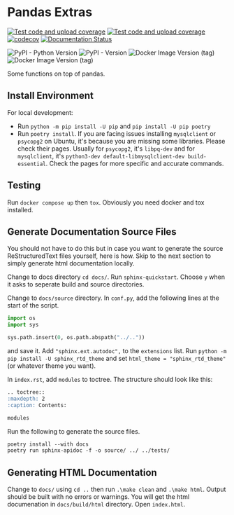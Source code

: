 # Pandas Extras

[![Test code and upload coverage](https://github.com/proafxin/pd-extras/actions/workflows/build_test.yaml/badge.svg)](https://github.com/proafxin/pd-extras/actions/workflows/build_test.yaml)
[![Test code and upload coverage](https://github.com/proafxin/pd-extras/actions/workflows/deploy.yaml/badge.svg)](https://github.com/proafxin/pd-extras/actions/workflows/deploy.yaml)
[![codecov](https://codecov.io/gh/proafxin/pd-extras/graph/badge.svg?token=AQA0IJY4N1)](https://codecov.io/gh/proafxin/pd-extras)
[![Documentation Status](https://readthedocs.org/projects/pd-extras/badge/?version=latest)](https://pd-extras.readthedocs.io/en/latest/?badge=latest)

![PyPI - Python Version](https://img.shields.io/pypi/pyversions/pd-extras?logo=python&logoColor=yellow&style=for-the-badge)
![PyPI - Version](https://img.shields.io/pypi/v/pd-extras?logo=python&logoColor=yellow&style=for-the-badge)
![Docker Image Version (tag)](https://img.shields.io/docker/v/_/postgres/latest?arch=amd64&style=for-the-badge&logo=postgresql&logoColor=white&label=Postgresql)
![Docker Image Version (tag)](https://img.shields.io/docker/v/_/mysql/latest?arch=amd64&style=for-the-badge&logo=mysql&logoColor=white&label=mysql)

Some functions on top of pandas.

## Install Environment

For local development:

- Run `python -m pip install -U pip` and `pip install -U pip poetry`
- Run `poetry install`. If you are facing issues installing `mysqlclient` or `psycopg2` on Ubuntu, it's because you are missing some libraries. Please check their pages. Usually for `psycopg2`, it's `libpq-dev` and for `mysqlclient`, it's `python3-dev default-libmysqlclient-dev build-essential`. Check the pages for more specific and accurate commands.

## Testing

Run `docker compose up` then `tox`. Obviously you need docker and tox installed.

## Generate Documentation Source Files

You should not have to do this but in case you want to generate the source ReStructuredText files yourself, here is how. Skip to the next section to simply generate html documentation locally.

Change to docs directory `cd docs/`. Run `sphinx-quickstart`. Choose `y` when it asks to seperate build and source directories.

Change to `docs/source` directory. In `conf.py`, add the following lines at the start of the script.

```python
import os
import sys

sys.path.insert(0, os.path.abspath("../.."))
```

and save it. Add `"sphinx.ext.autodoc",` to the `extensions` list. Run `python -m pip install -U sphinx_rtd_theme` and set `html_theme = "sphinx_rtd_theme"` (or whatever theme you want).

In `index.rst`, add `modules` to toctree. The structure should look like this:

```markdown
.. toctree::
:maxdepth: 2
:caption: Contents:

modules
```

Run the following to generate the source files.

```markdown
poetry install --with docs
poetry run sphinx-apidoc -f -o source/ ../ ../tests/
```

## Generating HTML Documentation

Change to `docs/` using `cd ..` then run `.\make clean` and `.\make html`. Output should be built with no errors or warnings. You will get the html documenation in `docs/build/html` directory. Open `index.html`.
